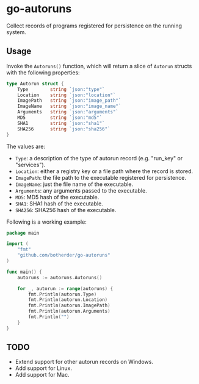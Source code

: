 # go-autoruns

Collect records of programs registered for persistence on the running system.

## Usage

Invoke the `Autoruns()` function, which will return a slice of `Autorun` structs
with the following properties:

```go
type Autorun struct {
	Type		string `json:"type"`
	Location	string `json:"location"`
	ImagePath	string `json:"image_path"`
	ImageName	string `json:"image_name"`
	Arguments	string `json:"arguments"`
	MD5 		string `json:"md5"`
	SHA1		string `json:"sha1"`
	SHA256		string `json:"sha256"`
}
```

The values are:

- `Type`: a description of the type of autorun record (e.g. "run_key" or "services").
- `Location`: either a registry key or a file path where the record is stored.
- `ImagePath`: the file path to the executable registered for persistence.
- `ImageName`: just the file name of the executable.
- `Arguments`: any arguments passed to the executable.
- `MD5`: MD5 hash of the executable.
- `SHA1`: SHA1 hash of the executable.
- `SHA256`: SHA256 hash of the executable.

Following is a working example:

```go
package main

import (
	"fmt"
	"github.com/botherder/go-autoruns"
)

func main() {
	autoruns := autoruns.Autoruns()

	for _, autorun := range(autoruns) {
		fmt.Println(autorun.Type)
		fmt.Println(autorun.Location)
		fmt.Println(autorun.ImagePath)
		fmt.Println(autorun.Arguments)
		fmt.Println("")
	}
}
```

## TODO

- Extend support for other autorun records on Windows.
- Add support for Linux.
- Add support for Mac.
